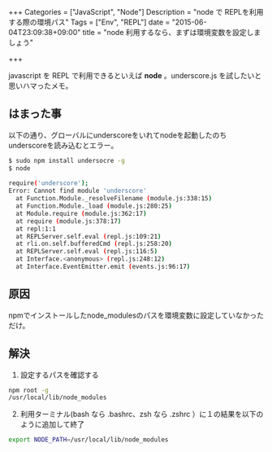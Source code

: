 +++
Categories = ["JavaScript", "Node"]
Description = "node で REPLを利用する際の環境パス"
Tags = ["Env", "REPL"]
date = "2015-06-04T23:09:38+09:00"
title = "node 利用するなら、まずは環境変数を設定しましょう"

+++

javascript を REPL で利用できるといえば **node** 。underscore.js を試したいと思いハマったメモ。

<!--more-->

## はまった事

以下の通り、グローバルにunderscoreをいれてnodeを起動したのちunderscoreを読み込むとエラー。

~~~bash
$ sudo npm install undersocre -g
$ node 
    
require('underscore'); 
Error: Cannot find module 'underscore'
  at Function.Module._resolveFilename (module.js:338:15)
  at Function.Module._load (module.js:280:25)
  at Module.require (module.js:362:17)
  at require (module.js:378:17)
  at repl:1:1
  at REPLServer.self.eval (repl.js:109:21)
  at rli.on.self.bufferedCmd (repl.js:258:20)
  at REPLServer.self.eval (repl.js:116:5)
  at Interface.<anonymous> (repl.js:248:12)
  at Interface.EventEmitter.emit (events.js:96:17)
~~~

## 原因

npmでインストールしたnode\_modulesのパスを環境変数に設定していなかっただけ。

## 解決

1.  設定するパスを確認する

~~~bash
npm root -g
/usr/local/lib/node_modules
~~~

2.  利用ターミナル(bash なら .bashrc、zsh なら .zshrc ）に１の結果を以下のように追加して終了

~~~bash
export NODE_PATH=/usr/local/lib/node_modules
~~~
